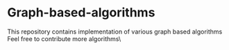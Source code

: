 # Graph-based-algorithms
This repository contains  implementation of various graph based algorithms
Feel free to contribute more algorithms\
